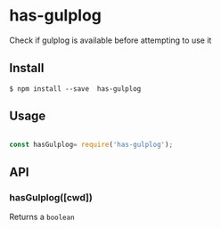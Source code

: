 # has-gulplog

Check if gulplog is available before attempting to use it

## Install

```
$ npm install --save  has-gulplog

```
## Usage

```js

const hasGulplog= require('has-gulplog');
```

## API

### hasGulplog([cwd])

Returns a `boolean`
